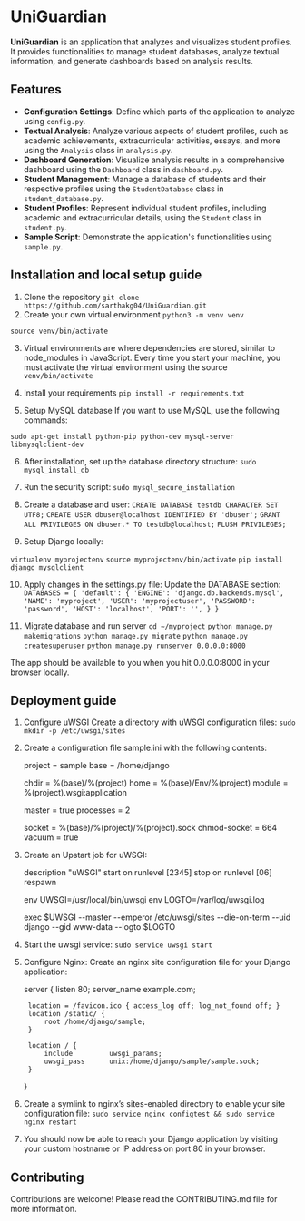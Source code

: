 
# UniGuardian

**UniGuardian** is an application that analyzes and visualizes student profiles. It provides functionalities to manage student databases, analyze textual information, and generate dashboards based on analysis results.

## Features

- **Configuration Settings**: Define which parts of the application to analyze using `config.py`.
- **Textual Analysis**: Analyze various aspects of student profiles, such as academic achievements, extracurricular activities, essays, and more using the `Analysis` class in `analysis.py`.
- **Dashboard Generation**: Visualize analysis results in a comprehensive dashboard using the `Dashboard` class in `dashboard.py`.
- **Student Management**: Manage a database of students and their respective profiles using the `StudentDatabase` class in `student_database.py`.
- **Student Profiles**: Represent individual student profiles, including academic and extracurricular details, using the `Student` class in `student.py`.
- **Sample Script**: Demonstrate the application's functionalities using `sample.py`.

## Installation and local setup guide

1. Clone the repository
  `git clone https://github.com/sarthakg04/UniGuardian.git`
2. Create your own virtual environment
  `python3 -m venv venv`

  `source venv/bin/activate`

3. Virtual environments are where dependencies are stored, similar to node_modules in JavaScript. Every time you start your machine, you must activate the virtual environment using the source 
  `venv/bin/activate`

4. Install your requirements
  `pip install -r requirements.txt`

5. Setup MySQL database
If you want to use MySQL, use the following commands:

  `sudo apt-get install python-pip python-dev mysql-server libmysqlclient-dev`

6. After installation, set up the database directory structure:
  `sudo mysql_install_db`

7. Run the security script:
  `sudo mysql_secure_installation`

8. Create a database and user:
  `CREATE DATABASE testdb CHARACTER SET UTF8;`
  `CREATE USER dbuser@localhost IDENTIFIED BY 'dbuser';`
  `GRANT ALL PRIVILEGES ON dbuser.* TO testdb@localhost;`
  `FLUSH PRIVILEGES;`

10. Setup Django locally:

  `virtualenv myprojectenv`
  `source myprojectenv/bin/activate`
  `pip install django mysqlclient`

10. Apply changes in the settings.py file:
  Update the DATABASE section:
  `DATABASES = {
      'default': {
          'ENGINE': 'django.db.backends.mysql',
          'NAME': 'myproject',
          'USER': 'myprojectuser',
          'PASSWORD': 'password',
          'HOST': 'localhost',
          'PORT': '',
      }
  }
  `

11. Migrate database and run server
  `cd ~/myproject`
  `python manage.py makemigrations`
  `python manage.py migrate`
  `python manage.py createsuperuser`
  `python manage.py runserver 0.0.0.0:8000`

The app should be available to you when you hit 0.0.0.0:8000 in your browser locally.



## Deployment guide

1. Configure uWSGI
Create a directory with uWSGI configuration files:
  `sudo mkdir -p /etc/uwsgi/sites`

2. Create a configuration file sample.ini with the following contents:

    project = sample
    base = /home/django
    
    chdir = %(base)/%(project)
    home = %(base)/Env/%(project)
    module = %(project).wsgi:application
    
    master = true
    processes = 2
    
    socket = %(base)/%(project)/%(project).sock
    chmod-socket = 664
    vacuum = true

3. Create an Upstart job for uWSGI:
   
    description "uWSGI"
    start on runlevel [2345]
    stop on runlevel [06]
    respawn
    
    env UWSGI=/usr/local/bin/uwsgi
    env LOGTO=/var/log/uwsgi.log
    
    exec $UWSGI --master --emperor /etc/uwsgi/sites --die-on-term --uid django --gid www-data --logto $LOGTO

4. Start the uwsgi service:
  ```sudo service uwsgi start```

5. Configure Nginx:
Create an nginx site configuration file for your Django application:

    server {
        listen 80;
        server_name example.com;
    
        location = /favicon.ico { access_log off; log_not_found off; }
        location /static/ {
            root /home/django/sample;
        }
    
        location / {
            include         uwsgi_params;
            uwsgi_pass      unix:/home/django/sample/sample.sock;
        }
    }


6. Create a symlink to nginx’s sites-enabled directory to enable your site configuration file:
  ```sudo service nginx configtest && sudo service nginx restart```
 
7. You should now be able to reach your Django application by visiting your custom hostname or IP address on port 80 in your browser.

## Contributing

Contributions are welcome! Please read the CONTRIBUTING.md file for more information.
